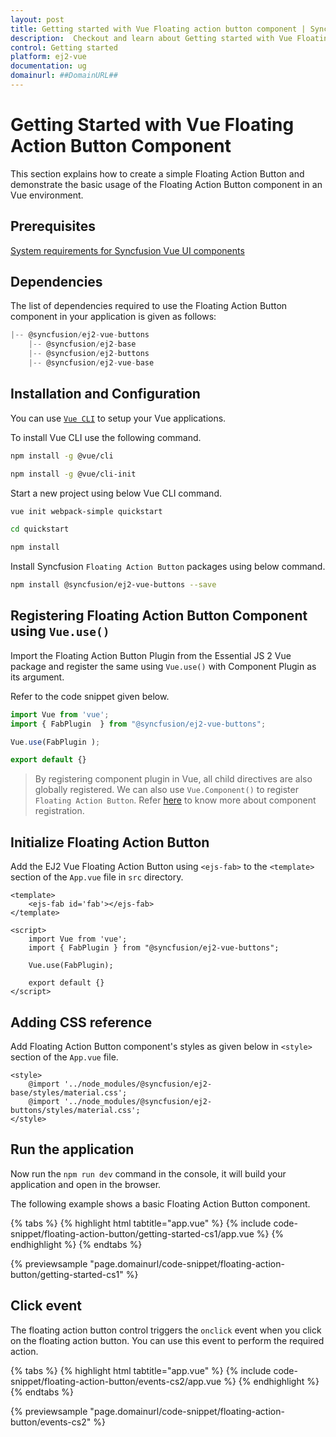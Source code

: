 ```yaml
---
layout: post
title: Getting started with Vue Floating action button component | Syncfusion
description:  Checkout and learn about Getting started with Vue Floating action button component of Syncfusion Essential JS 2 and more details.
control: Getting started 
platform: ej2-vue
documentation: ug
domainurl: ##DomainURL##
---
```


# Getting Started  with Vue Floating Action Button Component

This section explains how to create a simple Floating Action Button and demonstrate the basic usage of the Floating Action Button component in an Vue environment.

## Prerequisites

[System requirements for Syncfusion Vue UI components](https://ej2.syncfusion.com/vue/documentation/system-requirements/)

## Dependencies

The list of dependencies required to use the Floating Action Button component in your application is given as follows:

```js
|-- @syncfusion/ej2-vue-buttons
    |-- @syncfusion/ej2-base
    |-- @syncfusion/ej2-buttons
    |-- @syncfusion/ej2-vue-base
```

## Installation and Configuration

You can use [`Vue CLI`](https://github.com/vuejs/vue-cli) to setup your Vue applications.

To install Vue CLI use the following command.

```bash
npm install -g @vue/cli

npm install -g @vue/cli-init
```

Start a new project using below Vue CLI command.

```bash
vue init webpack-simple quickstart

cd quickstart

npm install

```

Install Syncfusion `Floating Action Button` packages using below command.

```bash
npm install @syncfusion/ej2-vue-buttons --save
```

## Registering Floating Action Button Component using `Vue.use()`

Import the Floating Action Button Plugin from the Essential JS 2 Vue package and register the same using `Vue.use()` with Component Plugin as its argument.

Refer to the code snippet given below.

```javascript
import Vue from 'vue';
import { FabPlugin  } from "@syncfusion/ej2-vue-buttons";

Vue.use(FabPlugin );

export default {}
```

> By registering component plugin in Vue, all child directives are also globally registered. We can also use `Vue.Component()` to register `Floating Action Button`. Refer [here](https://ej2.syncfusion.com/vue/documentation/base/getting-started/#registering-vue-component) to know more about component registration.

## Initialize Floating Action Button

Add the EJ2 Vue Floating Action Button using `<ejs-fab>` to the `<template>` section of the `App.vue` file in `src` directory.

```
<template>
    <ejs-fab id='fab'></ejs-fab>
</template>

<script>
    import Vue from 'vue';
    import { FabPlugin } from "@syncfusion/ej2-vue-buttons";

    Vue.use(FabPlugin);

    export default {}
</script>
```

## Adding CSS reference

Add Floating Action Button component's styles as given below in `<style>` section of the `App.vue` file.

```
<style>
    @import '../node_modules/@syncfusion/ej2-base/styles/material.css';
    @import '../node_modules/@syncfusion/ej2-buttons/styles/material.css';
</style>
```

## Run the application

Now run the `npm run dev` command in the console, it will build your application and open in the browser.

The following example shows a basic Floating Action Button component.

{% tabs %}
{% highlight html tabtitle="app.vue" %}
{% include code-snippet/floating-action-button/getting-started-cs1/app.vue %}
{% endhighlight %}
{% endtabs %}
        
{% previewsample "page.domainurl/code-snippet/floating-action-button/getting-started-cs1" %}

## Click event

The floating action button control triggers the `onclick` event when you click on the floating action button. You can use this event to perform the required action.

{% tabs %}
{% highlight html tabtitle="app.vue" %}
{% include code-snippet/floating-action-button/events-cs2/app.vue %}
{% endhighlight %}
{% endtabs %}
        
{% previewsample "page.domainurl/code-snippet/floating-action-button/events-cs2" %}
